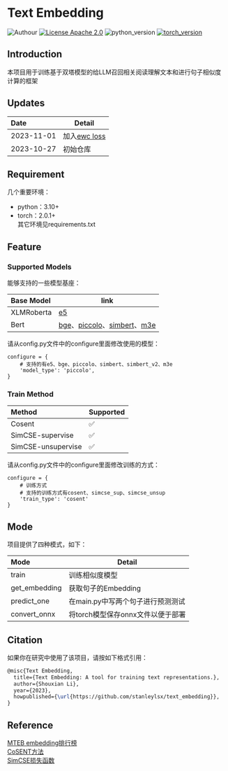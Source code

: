 # Text Embedding
![Authour](https://img.shields.io/badge/Author-stanleylsx-red.svg) 
[![License Apache 2.0](https://img.shields.io/badge/license-Apache%202.0-blue.svg)](LICENSE)
![python_version](https://img.shields.io/badge/Python-3.10%2B-green.svg)
[![torch_version](https://img.shields.io/badge/torch-2.0%2B-pink.svg)](requirements.txt)  

## Introduction
本项目用于训练基于双塔模型的给LLM召回相关阅读理解文本和进行句子相似度计算的框架


## Updates
Date| Detail
:---|---
2023-11-01|加入[ewc loss](https://arxiv.org/abs/1612.00796)
2023-10-27|初始仓库

## Requirement
几个重要环境：
* python：3.10+  
* torch：2.0.1+  
其它环境见requirements.txt  

## Feature

### Supported Models
能够支持的一些模型基座：  

Base Model|link
:---------|--------
XLMRoberta|[e5](https://huggingface.co/intfloat/multilingual-e5-base)
Bert      |[bge](https://huggingface.co/BAAI/bge-base-zh-v1.5)、[piccolo](https://huggingface.co/sensenova/piccolo-base-zh)、[simbert](https://huggingface.co/WangZeJun/simbert-base-chinese)、[m3e](https://huggingface.co/moka-ai/m3e-base)  

请从config.py文件中的configure里面修改使用的模型：
```
configure = {
    # 支持的有e5、bge、piccolo、simbert、simbert_v2、m3e
    'model_type': 'piccolo',
}
```

### Train Method
Method            |Supported| 
:-----------------|---------|
Cosent            | ✅     |
SimCSE-supervise  | ✅     |
SimCSE-unsupervise| ✅     |

请从config.py文件中的configure里面修改训练的方式：
```
configure = {
    # 训练方式
    # 支持的训练方式有cosent、simcse_sup、simcse_unsup
    'train_type': 'cosent'
}
```

## Mode  
项目提供了四种模式，如下： 

Mode              |Detail                           | 
:-----------------|---------------------------------|
train             | 训练相似度模型                   |
get_embedding     | 获取句子的Embedding              |
predict_one       | 在main.py中写两个句子进行预测测试 |
convert_onnx      | 将torch模型保存onnx文件以便于部署 |

## Citation

如果你在研究中使用了该项目，请按如下格式引用：

```latex
@misc{Text Embedding,
  title={Text Embedding: A tool for training text representations.},
  author={Shouxian Li},
  year={2023},
  howpublished={\url{https://github.com/stanleylsx/text_embedding}},
}
```

## Reference
[MTEB embedding排行榜](https://huggingface.co/spaces/mteb/leaderboard)  
[CoSENT方法](https://kexue.fm/archives/8847)  
[SimCSE损失函数](https://github.com/yangjianxin1/SimCSE)  
